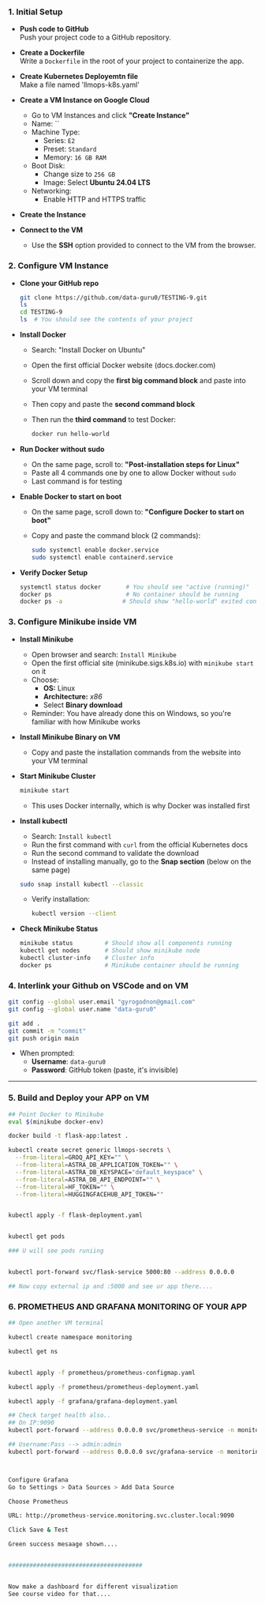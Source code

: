 ### 1. Initial Setup

- **Push code to GitHub**  
  Push your project code to a GitHub repository.

- **Create a Dockerfile**  
  Write a `Dockerfile` in the root of your project to containerize the app.

- **Create Kubernetes Deployemtn file**  
  Make a file named 'llmops-k8s.yaml' 

- **Create a VM Instance on Google Cloud**

  - Go to VM Instances and click **"Create Instance"**
  - Name: ``
  - Machine Type:
    - Series: `E2`
    - Preset: `Standard`
    - Memory: `16 GB RAM`
  - Boot Disk:
    - Change size to `256 GB`
    - Image: Select **Ubuntu 24.04 LTS**
  - Networking:
    - Enable HTTP and HTTPS traffic

- **Create the Instance**

- **Connect to the VM**
  - Use the **SSH** option provided to connect to the VM from the browser.



### 2. Configure VM Instance

- **Clone your GitHub repo**

  ```bash
  git clone https://github.com/data-guru0/TESTING-9.git
  ls
  cd TESTING-9
  ls  # You should see the contents of your project
  ```

- **Install Docker**

  - Search: "Install Docker on Ubuntu"
  - Open the first official Docker website (docs.docker.com)
  - Scroll down and copy the **first big command block** and paste into your VM terminal
  - Then copy and paste the **second command block**
  - Then run the **third command** to test Docker:

    ```bash
    docker run hello-world
    ```

- **Run Docker without sudo**

  - On the same page, scroll to: **"Post-installation steps for Linux"**
  - Paste all 4 commands one by one to allow Docker without `sudo`
  - Last command is for testing

- **Enable Docker to start on boot**

  - On the same page, scroll down to: **"Configure Docker to start on boot"**
  - Copy and paste the command block (2 commands):

    ```bash
    sudo systemctl enable docker.service
    sudo systemctl enable containerd.service
    ```

- **Verify Docker Setup**

  ```bash
  systemctl status docker       # You should see "active (running)"
  docker ps                     # No container should be running
  docker ps -a                 # Should show "hello-world" exited container
  ```


### 3. Configure Minikube inside VM

- **Install Minikube**

  - Open browser and search: `Install Minikube`
  - Open the first official site (minikube.sigs.k8s.io) with `minikube start` on it
  - Choose:
    - **OS:** Linux
    - **Architecture:** *x86*
    - Select **Binary download**
  - Reminder: You have already done this on Windows, so you're familiar with how Minikube works

- **Install Minikube Binary on VM**

  - Copy and paste the installation commands from the website into your VM terminal

- **Start Minikube Cluster**

  ```bash
  minikube start
  ```

  - This uses Docker internally, which is why Docker was installed first

- **Install kubectl**

  - Search: `Install kubectl`
  - Run the first command with `curl` from the official Kubernetes docs
  - Run the second command to validate the download
  - Instead of installing manually, go to the **Snap section** (below on the same page)

  ```bash
  sudo snap install kubectl --classic
  ```

  - Verify installation:

    ```bash
    kubectl version --client
    ```

- **Check Minikube Status**

  ```bash
  minikube status         # Should show all components running
  kubectl get nodes       # Should show minikube node
  kubectl cluster-info    # Cluster info
  docker ps               # Minikube container should be running
  ```

### 4. Interlink your Github on VSCode and on VM

```bash
git config --global user.email "gyrogodnon@gmail.com"
git config --global user.name "data-guru0"

git add .
git commit -m "commit"
git push origin main
```

- When prompted:
  - **Username**: `data-guru0`
  - **Password**: GitHub token (paste, it's invisible)

---


### 5. Build and Deploy your APP on VM

```bash
## Point Docker to Minikube
eval $(minikube docker-env)

docker build -t flask-app:latest .

kubectl create secret generic llmops-secrets \
  --from-literal=GROQ_API_KEY="" \
  --from-literal=ASTRA_DB_APPLICATION_TOKEN="" \
  --from-literal=ASTRA_DB_KEYSPACE="default_keyspace" \
  --from-literal=ASTRA_DB_API_ENDPOINT="" \
  --from-literal=HF_TOKEN="" \
  --from-literal=HUGGINGFACEHUB_API_TOKEN=""


kubectl apply -f flask-deployment.yaml


kubectl get pods

### U will see pods runiing


kubectl port-forward svc/flask-service 5000:80 --address 0.0.0.0

## Now copy external ip and :5000 and see ur app there....


```

### 6. PROMETHEUS AND GRAFANA MONITORING OF YOUR APP

```bash
## Open another VM terminal 

kubectl create namespace monitoring

kubectl get ns


kubectl apply -f prometheus/prometheus-configmap.yaml

kubectl apply -f prometheus/prometheus-deployment.yaml

kubectl apply -f grafana/grafana-deployment.yaml

## Check target health also..
## On IP:9090
kubectl port-forward --address 0.0.0.0 svc/prometheus-service -n monitoring 9090:9090

## Username:Pass --> admin:admin
kubectl port-forward --address 0.0.0.0 svc/grafana-service -n monitoring 3000:3000



Configure Grafana
Go to Settings > Data Sources > Add Data Source

Choose Prometheus

URL: http://prometheus-service.monitoring.svc.cluster.local:9090

Click Save & Test

Green success mesaage shown....


######################################


Now make a dashboard for different visualization
See course video for that....
```
